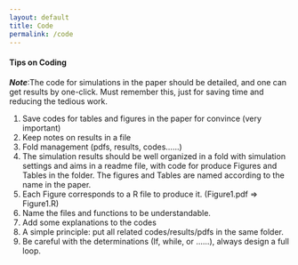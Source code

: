 ```yaml
---
layout: default
title: Code
permalink: /code
---
```

#### Tips on Coding

***Note***:The code for simulations in the paper should be detailed, and one can get results by one-click. Must remember this, just for saving time and reducing the tedious work.
1.	Save codes for tables and figures in the paper for convince (very important)
2.	Keep notes on results in a file
3.	Fold management (pdfs, results, codes……)
4.	The simulation results should be well organized in a fold with simulation settings and aims in a readme file, with code for produce Figures and Tables in the folder. The figures and Tables are named according to the name in the paper.  
5.	 Each Figure corresponds to a R file to produce it. (Figure1.pdf => Figure1.R)
6.	 Name the files and functions to be understandable.
7.	 Add some explanations to the codes 
8.	A simple principle: put all related codes/results/pdfs in the same folder.
9.	Be careful with the determinations (If, while, or ……), always design a full loop.

